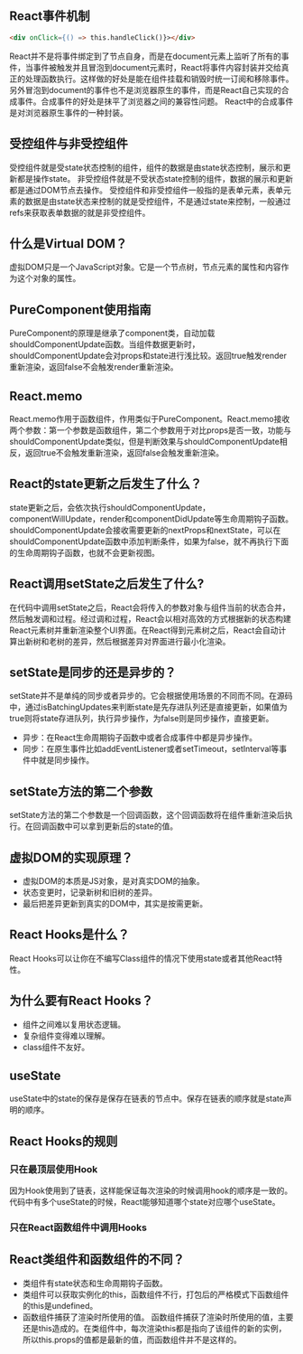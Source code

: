 ## React事件机制
```html
<div onClick={() => this.handleClick()}></div>
```
React并不是将事件绑定到了节点自身，而是在document元素上监听了所有的事件，当事件被触发并且冒泡到document元素时，React将事件内容封装并交给真正的处理函数执行。这样做的好处是能在组件挂载和销毁时统一订阅和移除事件。
另外冒泡到document的事件也不是浏览器原生的事件，而是React自己实现的合成事件。合成事件的好处是抹平了浏览器之间的兼容性问题。
React中的合成事件是对浏览器原生事件的一种封装。
## 受控组件与非受控组件
受控组件就是受state状态控制的组件，组件的数据是由state状态控制，展示和更新都是操作state。
非受控组件就是不受状态state控制的组件，数据的展示和更新都是通过DOM节点去操作。
受控组件和非受控组件一般指的是表单元素，表单元素的数据是由state状态来控制的就是受控组件，不是通过state来控制，一般通过refs来获取表单数据的就是非受控组件。
## 什么是Virtual DOM？
虚拟DOM只是一个JavaScript对象。它是一个节点树，节点元素的属性和内容作为这个对象的属性。
## PureComponent使用指南
PureComponent的原理是继承了component类，自动加载shouldComponentUpdate函数。当组件数据更新时，shouldComponentUpdate会对props和state进行浅比较。返回true触发render重新渲染，返回false不会触发render重新渲染。
## React.memo
React.memo作用于函数组件，作用类似于PureComponent。React.memo接收两个参数：第一个参数是函数组件，第二个参数用于对比props是否一致，功能与shouldComponentUpdate类似，但是判断效果与shouldComponentUpdate相反，返回true不会触发重新渲染，返回false会触发重新渲染。
## React的state更新之后发生了什么？
state更新之后，会依次执行shouldComponentUpdate，componentWillUpdate，render和componentDidUpdate等生命周期钩子函数。shouldComponentUpdate会接收需要更新的nextProps和nextState，可以在shouldComponentUpdate函数中添加判断条件，如果为false，就不再执行下面的生命周期钩子函数，也就不会更新视图。
## React调用setState之后发生了什么?
在代码中调用setState之后，React会将传入的参数对象与组件当前的状态合并，然后触发调和过程。经过调和过程，React会以相对高效的方式根据新的状态构建React元素树并重新渲染整个UI界面。在React得到元素树之后，React会自动计算出新树和老树的差异，然后根据差异对界面进行最小化渲染。
## setState是同步的还是异步的？
setState并不是单纯的同步或者异步的。它会根据使用场景的不同而不同。在源码中，通过isBatchingUpdates来判断state是先存进队列还是直接更新，如果值为true则将state存进队列，执行异步操作，为false则是同步操作，直接更新。
+ 异步：在React生命周期钩子函数中或者合成事件中都是异步操作。
+ 同步：在原生事件比如addEventListener或者setTimeout，setInterval等事件中就是同步操作。
## setState方法的第二个参数
setState方法的第二个参数是一个回调函数，这个回调函数将在组件重新渲染后执行。在回调函数中可以拿到更新后的state的值。
## 虚拟DOM的实现原理？
+ 虚拟DOM的本质是JS对象，是对真实DOM的抽象。
+ 状态变更时，记录新树和旧树的差异。
+ 最后把差异更新到真实的DOM中，其实是按需更新。
## React Hooks是什么？
React Hooks可以让你在不编写Class组件的情况下使用state或者其他React特性。
## 为什么要有React Hooks？
+ 组件之间难以复用状态逻辑。
+ 复杂组件变得难以理解。
+ class组件不友好。
## useState
useState中的state的保存是保存在链表的节点中。保存在链表的顺序就是state声明的顺序。
## React Hooks的规则
### 只在最顶层使用Hook
因为Hook使用到了链表，这样能保证每次渲染的时候调用hook的顺序是一致的。代码中有多个useState的时候，React能够知道哪个state对应哪个useState。
### 只在React函数组件中调用Hooks
## React类组件和函数组件的不同？
+ 类组件有state状态和生命周期钩子函数。
+ 类组件可以获取实例化的this，函数组件不行，打包后的严格模式下函数组件的this是undefined。
+ 函数组件捕获了渲染时所使用的值。
函数组件捕获了渲染时所使用的值，主要还是this造成的。在类组件中，每次渲染this都是指向了该组件的新的实例，所以this.props的值都是最新的值，而函数组件并不是这样的。
